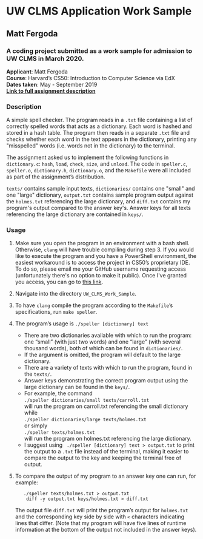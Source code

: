 
# UW CLMS Application Work Sample
## Matt Fergoda
### A coding project submitted as a work sample for admission to UW CLMS in March 2020.


**Applicant**: Matt Fergoda  
**Course**: Harvard’s CS50: Introduction to Computer Science via EdX  
**Dates taken**: May - September 2019  
[**Link to full assignment description**](https://docs.cs50.net/2019/x/psets/4/speller/hashtable/speller.html)  

### Description
A simple spell checker. The program reads in a `.txt` file containing a list of correctly spelled words that acts as a dictionary. Each word is hashed and stored in a hash table. The program then reads in a separate `.txt` file and checks whether each word in the text appears in the dictionary, printing any "misspelled" words (i.e. words not in the dictionary) to the terminal.  

The assignment asked us to implement the following functions in `dictionary.c`: `hash`, `load`, `check`, `size`, and `unload`. The code in `speller.c`, `speller.o`, `dictionary.h`, `dictionary.o`, and the `Makefile` were all included as part of the assignment’s distribution.  

`texts/` contains sample input texts, `dictionaries/` contains one "small" and one "large" dictionary, `output.txt` contains sample program output against the `holmes.txt` referencing the large dictionary, and `diff.txt` contains my program's output compared to the answer key's. Answer keys for all texts referencing the large dictionary are contained in `keys/`.   
### Usage
1. Make sure you open the program in an environment with a bash shell. Otherwise, `clang` will have trouble compiling during step 3. If you would like to execute the program and you have a PowerShell environment, the easiest workaround is to access the project in CS50’s proprietary IDE. To do so, please email me your GitHub username requesting access (unfortunately there's no option to make it public). Once I've granted you access, you can go to [this link](https://ide.cs50.io/mattfergoda/ide).

2. Navigate into the directory `UW_CLMS_Work_Sample`.

3. To have `clang` compile the program according to the `Makefile`’s specifications, run `make speller`.

4. The program’s usage is `./speller [dictionary] text`
    * There are two dictionaries available with which to run the program: one “small” (with just two words) and one “large” (with several thousand words), both of which can be found in `dictionaries/`.
    * If the argument is omitted, the program will default to the large dictionary.
    * There are a variety of texts with which to run the program, found in the `texts/`.
    * Answer keys demonstrating the correct program output using the large dictionary can be found in the `keys/`.
    * For example, the command  
        ```./speller dictionaries/small texts/carroll.txt```  
    will run the program on carroll.txt referencing the small dictionary while  
        ```./speller dictionaries/large texts/holmes.txt```  
    or simply  
        ```./speller texts/holmes.txt```  
    will run the program on holmes.txt referencing the large dictionary.
    * I suggest using
   ``` ./speller [dictionary] text > output.txt```
    to print the output to a `.txt` file instead of the terminal, making it easier to compare the output to the key and keeping the terminal free of output.

5. To compare the output of my program to an answer key one can run, for example:
   ```
      ./speller texts/holmes.txt > output.txt
       diff -y output.txt keys/holmes.txt > diff.txt
    ```
    The output file `diff.txt` will print the program’s output for `holmes.txt` and the corresponding key side by side with `<` characters indicating lines that differ. (Note that my program will have five lines of runtime information at the bottom of the output not included in the answer keys).
